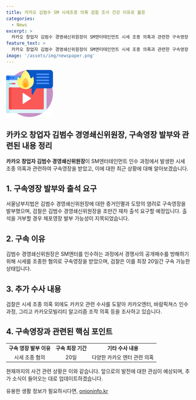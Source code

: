 ```yaml
---
title: 카카오 김범수 SM 시세조종 의혹 검찰 조사 건강 이유로 불응
categories:
  - News
excerpt: >
  카카오 창업자 김범수 경영쇄신위원장이 SM엔터테인먼트 시세 조종 의혹과 관련한 구속영장 발부 후 출석을 거부하고 건강 이유를 드러냈으며, 검찰은 재출석을 요구할 예정이라고 밝혔습니다. 김 위원장은 SM엔터 인수를 위해 시세를 조작한 혐의로 구속됐으며, 검찰은 20일간의 구속을 요청했습니다. 또한 검찰은 다른 카카오 관련 수사도 진행 중인데, 바람픽쳐스 인수와 카카오모빌리티의 알고리즘 조작 등이 수사 대상으로 포함돼 있습니다.
feature_text: >
  카카오 창업자 김범수 경영쇄신위원장이 SM엔터테인먼트 시세 조종 의혹과 관련한 구속영장 발부 후 출석을 거부하고 건강 이유를 드러냈으며, 검찰은 재출석을 요구할 예정이라고 밝혔습니다. 김 위원장은 SM엔터 인수를 위해 시세를 조작한 혐의로 구속됐으며, 검찰은 20일간의 구속을 요청했습니다. 또한 검찰은 다른 카카오 관련 수사도 진행 중인데, 바람픽쳐스 인수와 카카오모빌리티의 알고리즘 조작 등이 수사 대상으로 포함돼 있습니다.
image: '/assets/img/newspaper.png'
---
```


<p><img src="/assets/img/news.png" alt="rentncar 속보" /></p>

<h2>카카오 창업자 김범수 경영쇄신위원장, 구속영장 발부와 관련된 내용 정리</h2>

<p data-ke-size="size16"><b>카카오 창업자 김범수 경영쇄신위원장</b>이 SM엔터테인먼트 인수 과정에서 발생한 시세 조종 의혹과 관련하여 구속영장을 받았고, 이에 대한 최근 상황에 대해 알아보겠습니다.</p>

<h2 data-ke-size="size26">1. 구속영장 발부와 출석 요구</h2>

<p data-ke-size="size16">서울남부지법은 김범수 경영쇄신위원장에 대한 증거인멸과 도망의 염려로 구속영장을 발부했으며, 검찰은 김범수 경영쇄신위원장을 조만간 재차 출석 요구할 예정입니다. 출석을 거부할 경우 체포영장 발부 가능성이 지목되었습니다.</p>

<h2 data-ke-size="size26">2. 구속 이유</h2>

<p data-ke-size="size16">김범수 경영쇄신위원장은 SM엔터를 인수하는 과정에서 경쟁사의 공개매수를 방해하기 위해 시세를 조종한 혐의로 구속영장을 받았으며, 검찰은 이를 최장 20일간 구속 가능한 상태입니다.</p>

<h2 data-ke-size="size26">3. 추가 수사 내용</h2>

<p data-ke-size="size16">검찰은 시세 조종 의혹 외에도 카카오 관련 수사를 도맡아 카카오엔터, 바람픽쳐스 인수 과정, 그리고 카카오모빌리티 알고리즘 조작 의혹 등을 조사하고 있습니다.</p>

<h2 data-ke-size="size26">4. 구속영장과 관련된 핵심 포인트</h2>

<table>
    <tbody>
        <tr>
            <td style="text-align: center; height: 17px;"><b>구속 영장 발부 이유</b></td>
            <td style="text-align: center; height: 17px;"><b>구속 최장 기간</b></td>
            <td style="text-align: center; height: 17px;"><b>기타 수사 내용</b></td>
        </tr>
        <tr>
            <td style="text-align: center; height: 17px;">시세 조종 혐의</td>
            <td style="text-align: center; height: 17px;">20일</td>
            <td style="text-align: center; height: 17px;">다양한 카카오 엔터 관련 의혹</td>
        </tr>
    </tbody>
</table>

<p data-ke-size="size16">현재까지의 사건 관련 상황은 이와 같습니다. 앞으로의 발전에 대한 관심이 예상되며, 추가 소식이 들어오는 대로 업데이트하겠습니다.</p>
유용한 생활 정보가 필요하시다면, <a href="https://onioninfo.kr" rel="dofollow">onioninfo.kr</a>


